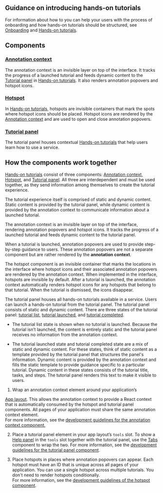 ## Guidance on introducing hands-on tutorials

For information about how to you can help your users with the process of onboarding and how hands-on tutorials should be structured, see [Onboarding](/patterns/general/onboarding/) and [Hands-on tutorials](/patterns/general/onboarding/hands-on-tutorials/). 

## Components 

### [Annotation context](/components/annotation-context/?example=default)  


The annotation context is an invisible layer on top of the interface. It tracks the progress of a launched tutorial and feeds dynamic content to the [Tutorial panel](/components/tutorial-panel/?example=tutorial-list) in [Hands-on tutorials](/patterns/general/onboarding/hands-on-tutorials/). It also renders annotation popovers and hotspot icons. 

### [Hotspot](/components/hotspot/?example=around-an-element)

In [Hands-on tutorials](/patterns/general/onboarding/hands-on-tutorials/), hotspots are invisible containers that mark the spots where hotspot icons should be placed. Hotspot icons are rendered by the [Annotation context](/components/annotation-context/?example=default&tabId=playground) and are used to open and close annotation popovers. 

### [Tutorial panel](/components/tutorial-panel/?example=tutorial-list)

The tutorial panel houses contextual [Hands-on tutorials](/patterns/general/onboarding/hands-on-tutorials/) that help users learn how to use a service. 

## How the components work together

[Hands-on tutorials](/patterns/general/onboarding/hands-on-tutorials/) consist of three components: [Annotation context](/components/annotation-context/), [Hotspot](/components/hotspot/), and [Tutorial panel](/components/tutorial-panel/). All three are interdependent and must be used together, as they send information among themselves to create the tutorial experience.   
  
The tutorial experience itself is comprised of static and dynamic content. Static content is provided by the tutorial panel, while dynamic content is provided by the annotation context to communicate information about a launched tutorial.

The annotation context is an invisible layer on top of the interface, rendering annotation popovers and hotspot icons. It tracks the progress of a launched tutorial and feeds dynamic content to the tutorial panel.   
  
When a tutorial is launched, annotation popovers are used to provide step-by-step guidance to users. These annotation popovers are not a separate component but are rather rendered by the **annotation context**.  
  
The hotspot component is an invisible container that marks the locations in the interface where hotspot icons and their associated annotation popovers are rendered by the annotation context. When implemented in the interface, hotspots are invisible by default. After a tutorial is launched, the annotation context automatically renders hotspot icons for any hotspots that belong to that tutorial. When the tutorial is dismissed, the icons disappear.

  
The tutorial panel houses all hands-on tutorials available in a service. Users can launch a hands-on tutorial from the tutorial panel. The tutorial panel consists of static and dynamic content. There are three states of the tutorial panel: [tutorial list](/components/tutorial-panel/?example=tutorial-list), [tutorial launched](/components/tutorial-panel/?example=first-tutorial-launched), and [tutorial completed](/components/tutorial-panel/?example=tutorial-completed).

  * The tutorial list state is shown when no tutorial is launched. Because the tutorial isn’t launched, the content is entirely static and the tutorial panel receives no information from the annotation context.

  * The tutorial launched state and tutorial completed state are a mix of static and dynamic content. For these states, think of static content as a template provided by the tutorial panel that structures the panel's information. Dynamic content is provided by the annotation context and fills the static template to provide guidance specific to a particular tutorial. Dynamic content in these states consists of the tutorial title, tasks, and steps. The tutorial panel renders this text to make it visible to users.



  1. Wrap an annotation context element around your application’s 

[App layout](/components/app-layout/). This allows the annotation context to provide a React context that is automatically consumed by the hotspot and tutorial panel components. All pages of your application must share the same annotation context element.   
For more information, see the [development guidelines for the annotation context component.](/components/annotation-context/?tabId=api)

  2. Place a tutorial panel element in your app layout’s `tools` slot. To show a [Help panel](/components/help-panel/?example=with-header%2C-content%2C-and-footer) in the `tools` slot together with the tutorial panel, use the [Tabs](/components/tabs/?example=default) component to wrap the two. For more information, see the [development guidelines for the tutorial panel component](/components/tutorial-panel/?tabId=api).

  3. Place hotspots in places where annotation popovers can appear. Each hotspot must have an ID that is unique across all pages of your application. You can use a single hotspot across multiple tutorials. You don't need to render hotspots conditionally.  
For more information, see the [development guidelines of the hotspot component](/components/hotspot/?tabId=api).



